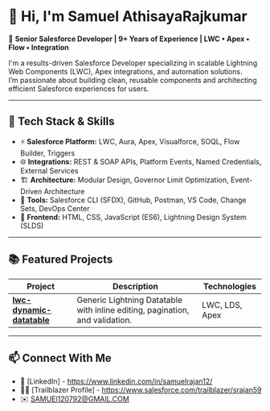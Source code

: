 # 👋 Hi, I'm Samuel AthisayaRajkumar  

🚀 **Senior Salesforce Developer | 9+ Years of Experience | LWC • Apex • Flow • Integration**  

I'm a results-driven Salesforce Developer specializing in scalable Lightning Web Components (LWC), Apex integrations, and automation solutions.  
I’m passionate about building clean, reusable components and architecting efficient Salesforce experiences for users.  

---

## 🧰 Tech Stack & Skills

- ⚡ **Salesforce Platform:** LWC, Aura, Apex, Visualforce, SOQL, Flow Builder, Triggers  
- 🌐 **Integrations:** REST & SOAP APIs, Platform Events, Named Credentials, External Services  
- 🏗️ **Architecture:** Modular Design, Governor Limit Optimization, Event-Driven Architecture  
- 🧩 **Tools:** Salesforce CLI (SFDX), GitHub, Postman, VS Code, Change Sets, DevOps Center  
- 🎨 **Frontend:** HTML, CSS, JavaScript (ES6), Lightning Design System (SLDS)

---

## 📚 Featured Projects

| Project | Description | Technologies |
|----------|--------------|---------------|
| [**lwc-dynamic-datatable**](https://github.com/YOUR_USERNAME/lwc-dynamic-datatable) | Generic Lightning Datatable with inline editing, pagination, and validation. | LWC, LDS, Apex |
---

## 📫 Connect With Me

- 💼 [LinkedIn] - https://www.linkedin.com/in/samuelrajan12/ 
- 🧑‍💻 [Trailblazer Profile] - https://www.salesforce.com/trailblazer/srajan59 
- ✉️ SAMUEl120792@GMAIL.COM
